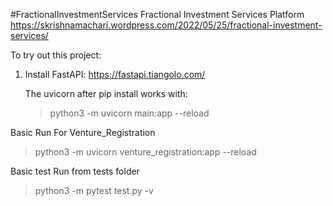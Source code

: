 #FractionalInvestmentServices
Fractional Investment Services Platform
https://skrishnamachari.wordpress.com/2022/05/25/fractional-investment-services/

To try out this project:

1. Install FastAPI:
    https://fastapi.tiangolo.com/
    
    The uvicorn after pip install works with:
     >python3 -m uvicorn main:app --reload


Basic Run For Venture_Registration
  >python3 -m uvicorn venture_registration:app --reload

Basic test Run from tests folder
 >python3 -m pytest test.py -v


